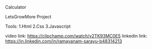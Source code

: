 Calculator

LetsGrowMore Project

Tools:
1.Html 
2.Css
3.Javascript

video link: https://clipchamp.com/watch/v2TK93MC0E5
linkedin link: https://in.linkedin.com/in/ramayanam-sarayu-b48314213

